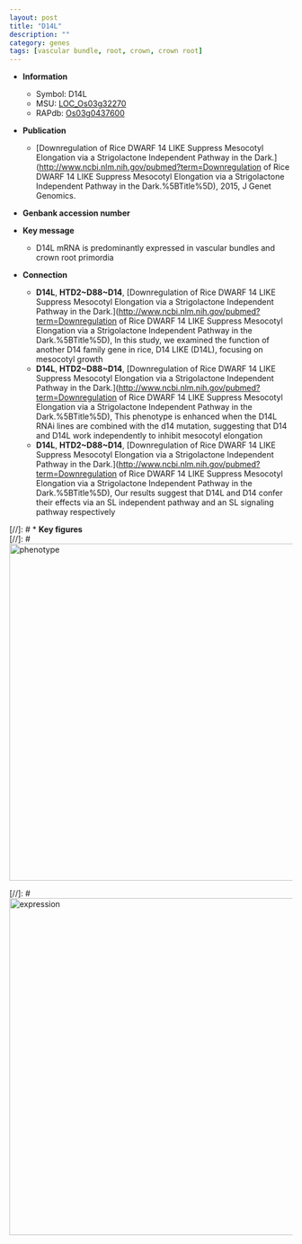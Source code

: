 ```yaml
---
layout: post
title: "D14L"
description: ""
category: genes
tags: [vascular bundle, root, crown, crown root]
---
```


* **Information**  
    + Symbol: D14L  
    + MSU: [LOC_Os03g32270](http://rice.plantbiology.msu.edu/cgi-bin/ORF_infopage.cgi?orf=LOC_Os03g32270)  
    + RAPdb: [Os03g0437600](http://rapdb.dna.affrc.go.jp/viewer/gbrowse_details/irgsp1?name=Os03g0437600)  

* **Publication**  
    + [Downregulation of Rice DWARF 14 LIKE Suppress Mesocotyl Elongation via a Strigolactone Independent Pathway in the Dark.](http://www.ncbi.nlm.nih.gov/pubmed?term=Downregulation of Rice DWARF 14 LIKE Suppress Mesocotyl Elongation via a Strigolactone Independent Pathway in the Dark.%5BTitle%5D), 2015, J Genet Genomics.

* **Genbank accession number**  

* **Key message**  
    + D14L mRNA is predominantly expressed in vascular bundles and crown root primordia

* **Connection**  
    + __D14L__, __HTD2~D88~D14__, [Downregulation of Rice DWARF 14 LIKE Suppress Mesocotyl Elongation via a Strigolactone Independent Pathway in the Dark.](http://www.ncbi.nlm.nih.gov/pubmed?term=Downregulation of Rice DWARF 14 LIKE Suppress Mesocotyl Elongation via a Strigolactone Independent Pathway in the Dark.%5BTitle%5D), In this study, we examined the function of another D14 family gene in rice, D14 LIKE (D14L), focusing on mesocotyl growth
    + __D14L__, __HTD2~D88~D14__, [Downregulation of Rice DWARF 14 LIKE Suppress Mesocotyl Elongation via a Strigolactone Independent Pathway in the Dark.](http://www.ncbi.nlm.nih.gov/pubmed?term=Downregulation of Rice DWARF 14 LIKE Suppress Mesocotyl Elongation via a Strigolactone Independent Pathway in the Dark.%5BTitle%5D), This phenotype is enhanced when the D14L RNAi lines are combined with the d14 mutation, suggesting that D14 and D14L work independently to inhibit mesocotyl elongation
    + __D14L__, __HTD2~D88~D14__, [Downregulation of Rice DWARF 14 LIKE Suppress Mesocotyl Elongation via a Strigolactone Independent Pathway in the Dark.](http://www.ncbi.nlm.nih.gov/pubmed?term=Downregulation of Rice DWARF 14 LIKE Suppress Mesocotyl Elongation via a Strigolactone Independent Pathway in the Dark.%5BTitle%5D), Our results suggest that D14L and D14 confer their effects via an SL independent pathway and an SL signaling pathway respectively

[//]: # * **Key figures**  
[//]: # <img src="http://funRiceGenes.github.io/images/D14L.pheno.png" alt="phenotype"  style="width: 600px;"/>

[//]: # <img src="http://funRiceGenes.github.io/images/D14L.exp.png" alt="expression"  style="width: 600px;"/>


